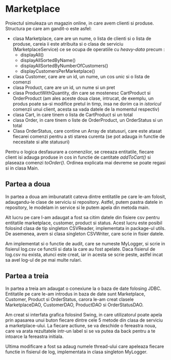 <h1>Marketplace</h1>

Proiectul simuleaza un magazin online, in care avem clienti si produse. Structura pe care am gandit-o este asfel:
- clasa Marketplace, care are un nume, o lista de clienti si o lista de produse, careia ii este atribuita si o clasa de serviciu (MarketplaceService) ce se ocupa de operatiile cu *heavy-data* precum :
  - displayAll()
  - displayAllSortedByName()
  - displayAllSortedByNumberOfCustomers()
  - displayCustomersPerMarketplace()
- clasa Customer, care are un id, un nume, un cos *unic* si o lista de comenzi
- clasa Product, care are un id, un nume si un pret
- clasa ProductWithQuantity, din care se mostenesc CartProduct si OrderProduct (am ales aceste doua clase, intrucat, de exemplu, un produs poate sa-si modifice pretul in timp, insa ne dorim ca in *istoricul* comenzii unui client, acesta sa vada datele de la momentul respectiv)
- clasa Cart, in care tinem o lista de CartProduct si un total
- clasa Order, in care tinem o liste de OrderProduct, un OrderStatus si un total
- Clasa OrderStatus, care contine un Array de statusuri, care este atasat fiecarei comenzi pentru a sti starea curenta (se pot adauga in functie de necesitate si alte statusuri)

Pentru o logica desfasurare a comenzilor, se creeaza entitatile, fiecare client isi adauga produse in cos in functie de cantitate *addToCart()* si plaseaza comenzi *toOrder()*. Ordinea explicata mai devreme se poate regasi si in clasa Main.

## Partea a doua

In partea a doua am imbunatatit cateva dintre entitatile pe care le-am folosit, adaugandu-le clase de serviciu si repository. Astfel, putem pastra datele in repository, le modelam in service si le putem apela din metoda main. 

Alt lucru pe care l-am adaugat a fost sa citim datele din fisiere csv pentru entitatile marketplace, customer, product si status. Acest lucru este posibil folosind clasa de tip singleton CSVReader, implementata in package-ul utils. De asemenea, avem si clasa singleton CSVWriter, care scrie in fisier datele.

Am implementat si o functie de audit, care se numeste MyLogger, si scrie in fisierul log.csv ce functii si data la care au fost apelate. Daca fisierul de log.csv nu exista, atunci este creat, iar in acesta se scrie peste, astfel incat sa avel log-ul de pe mai multe rulari.

## Partea a treia

In partea a treia am adaugat o conexiune la o baza de date folosing JDBC. Entitatile pe care le-am introdus in baza de date sunt Marketplace, Customer, Product si OrderStatus, carora le-am creat clasele MarketplaceDAO, CustomerDAO, ProductDAO si OrderStatusDAO.

Am creat si interfata grafica folosind Swing, in care utilizatorul poate apela prin apasarea unui buton fiecare dintre cele 5 metode din clasa de serviciu a marketplace-ului. La fiecare actiune, se va deschide o fereastra noua, care va arata rezultatele intr-un label si se va putea da back pentru a te intoarce la fereastra initiala. 

Ultima modificare a fost sa adaug numele thread-ului care apeleaza fiecare functie in fisierul de log, implementata in clasa singleton MyLogger.
